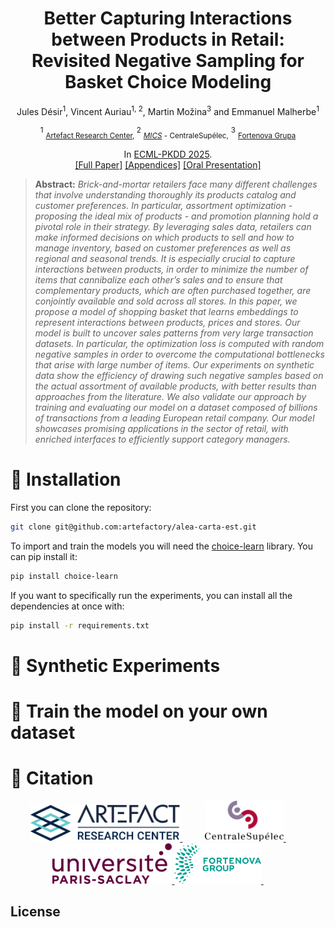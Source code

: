 # 
<div align="center">
  
<h1>Better Capturing Interactions between Products in Retail: <br/>Revisited Negative Sampling for <br/> Basket Choice Modeling</h1>

Jules Désir<sup>1</sup>, Vincent Auriau<sup>1, 2</sup>, Martin Možina<sup>3</sup> and Emmanuel Malherbe<sup>1</sup>

<sup>1</sup> <sub> [Artefact Research Center](https://www.artefact.com/technologies/artefact-research-center/), </sub> <sup>2</sup> <sub>[*MICS*](https://arcade.pages.centralesupelec.fr/) - CentraleSupélec,</sub> <sup>3</sup> <sub> [Fortenova Grupa](https://fortenova.hr/en/home/groups-strength/) </sub>


In [ECML-PKDD 2025](https://ecmlpkdd.org/2025/). <br>
[[Full Paper]]()  [[Appendices]](./Appendices.pdf)  [[Oral Presentation]]()<br>

</div>

> **Abstract:** *Brick-and-mortar retailers face many different challenges that involve understanding thoroughly its products catalog and customer preferences. In particular, assortment optimization - proposing the ideal mix of products - and promotion planning hold a pivotal role in their strategy. By leveraging sales data, retailers can make informed decisions on which products to sell and how to manage inventory, based on customer preferences as well as regional and seasonal trends. It is especially crucial to capture interactions between products, in order to minimize the number of items that cannibalize each other’s sales and to ensure that complementary products, which are often purchased together, are conjointly available and sold across all stores. In this paper, we propose a model of shopping basket that learns embeddings to represent interactions between products, prices and stores. Our model is built to uncover sales patterns from very large transaction datasets. In particular, the optimization loss is computed with random negative samples in order to overcome the computational bottlenecks that arise with large number of items. Our experiments on synthetic data show the efficiency of drawing such negative samples based on the actual assortment of available products, with better results than approaches from the literature. We also validate our approach by training and evaluating our model on a dataset composed of billions of transactions from a leading European retail company. Our model showcases promising applications in the sector of retail, with enriched interfaces to efficiently support category managers.*

# 🌿 Installation

First you can clone the repository:

```bash
git clone git@github.com:artefactory/alea-carta-est.git
```

To import and train the models you will need the [choice-learn](https://github.com/artefactory/choice-learn) library. You can pip install it:

```bash
pip install choice-learn
```

If you want to specifically run the experiments, you can install all the dependencies at once with:

```bash
pip install -r requirements.txt
```

# 🌿 Synthetic Experiments

# 🌿 Train the model on your own dataset

# 🌿 Citation

<p align="center">
  <a href="https://www.artefact.com/data-consulting-transformation/artefact-research-center/">
    <img src="https://raw.githubusercontent.com/artefactory/alea-carta-est/main/doc/logo_arc.png" height="60" />
  </a>
  &emsp;
  &emsp;
  <a href="https://mics.centralesupelec.fr/">
    <img src="https://raw.githubusercontent.com/artefactory/alea-carta-est/main/doc/logo_CS.png" height="65" />
  </a>
  &emsp;
  &emsp;
  <a href="https://www.universite-paris-saclay.fr/">
    <img src="https://raw.githubusercontent.com/artefactory/alea-carta-est/main/doc/logo_paris_saclay.png" height="65" />
  </a>
  <a href="https://fortenova.hr/en/home/">
    <img src="https://raw.githubusercontent.com/artefactory/alea-carta-est/main/doc/fortenova.png" height="65" />
  </a>
  &emsp;
  &emsp;
</p>


## License
